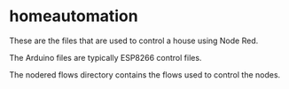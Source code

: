 # homeautomation

These are the files that are used to control a house using Node Red. 

The Arduino files are typically ESP8266 control files. 

The nodered flows directory contains the flows used to control the nodes.


